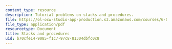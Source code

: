 ```yaml
---
content_type: resource
description: Tutorial problems on stacks and procedures.
file: https://ol-ocw-studio-app-production.s3.amazonaws.com/courses/6-004-computation-structures-spring-2009/b70cfe149085f1c797c881304dbfc0c8_MIT6_004s09_tutor13.pdf
file_type: application/pdf
resourcetype: Document
title: Stacks and procedures
uid: b70cfe14-9085-f1c7-97c8-81304dbfc0c8
---
```

